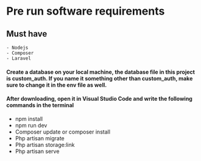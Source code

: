 # Pre run software requirements
## Must have 
    - Nodejs
    - Composer
    - Laravel


#### Create a database on your local machine, the database file in this project is custom_auth. If you name it something other than custom_auth, make sure to change it in the env file as well.
#### After downloading, open it in Visual Studio Code and write the following commands in the terminal
- npm install
- npm run dev
- Composer update or composer install
- Php artisan migrate
- Php artisan storage:link
- Php artisan serve
